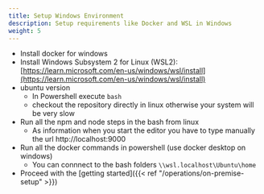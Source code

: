 ```yaml
---
title: Setup Windows Environment
description: Setup requirements like Docker and WSL in Windows
weight: 5
---
```


- Install docker for windows
- Install Windows Subsystem 2 for Linux (WSL2):
[https://learn.microsoft.com/en-us/windows/wsl/install](https://learn.microsoft.com/en-us/windows/wsl/install)
- ubuntu version
    - In Powershell execute `bash`
    - checkout the repository directly in linux otherwise your system will be very slow
- Run all the npm and node steps in the bash from linux
  - As information when you start the editor you have to type manually the url http://localhost:9000
- Run all the docker commands in powershell (use docker desktop on windows)
  - You can connnect to the bash folders `\\wsl.localhost\Ubuntu\home`
- Proceed with the [getting started]({{< ref "/operations/on-premise-setup" >}})
